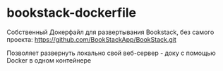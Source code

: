 # bookstack-dockerfile

Собственный Докерфайл для развертывания Bookstack, без самого проекта: https://github.com/BookStackApp/BookStack.git

Позволяет развернуть локально свой веб-сервер - доку с помощью Docker в одном контейнере

